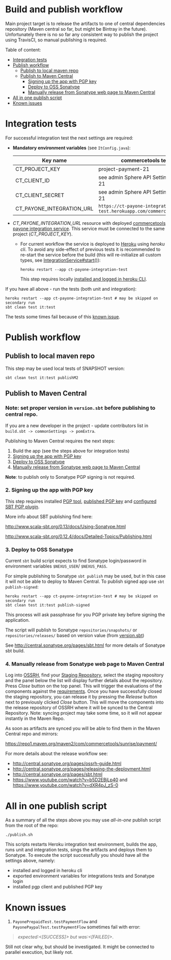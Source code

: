 Build and publish workflow
===========================

Main project target is to release the artifacts to one of central dependencies repository 
(Maven central so far, but might be Bintray in the future). Unfortunately there is no so far any consistent way to 
publish the project using TravisCI, so manual publishing is required.

Table of content:

  - [Integration tests](#integration-tests)
  - [Publish workflow](#publish-workflow)
    - [Publish to local maven repo](#publish-to-local-maven-repo)
    - [Publish to Maven Central](#publish-to-maven-central)
      - [Signing up the app with PGP key](#2-signing-up-the-app-with-pgp-key)
      - [Deploy to OSS Sonatype](#3-deploy-to-oss-sonatype)
      - [Manually release from Sonatype web page to Maven Central](#4-manually-release-from-sonatype-web-page-to-maven-central)
  - [All in one publish script](#all-in-one-publish-script)
  - [Known issues](#known-issues)
  
# Integration tests
 
For successful integration test the next settings are required:
 - **Mandatory environment variables** (see `ItConfig.java`):
 
    |  Key name                 | commercetools test environment                                                    |
    |---------------------------|-----------------------------------------------------------------------------------|
    | CT_PROJECT_KEY            | project-payment-21                                                                |
    | CT_CLIENT_ID              | see admin Sphere API Settings for project-payment-21                              |
    | CT_CLIENT_SECRET          | see admin Sphere API Settings for project-payment-21                              |
    | CT_PAYONE_INTEGRATION_URL | `https://ct-payone-integration-test.herokuapp.com/commercetools/handle/payments/` |
    
  - *CT_PAYONE_INTEGRATION_URL* resource with deployed 
    [commercetools payone integration service](https://github.com/commercetools/commercetools-payone-integration).
    This service must be connected to the same project (*CT_PROJECT_KEY*).
    - For current workflow the service is deployed to [Heroku](https://dashboard.heroku.com/apps/ct-payone-integration-test/settings)
    using *heroku cli*. To avoid any side-effect of previous tests it is recommended to re-start the service 
    before the build (this will re-initialize all custom types, see [IntegrationService#start()](https://github.com/commercetools/commercetools-payone-integration/blob/927adfa637918c20feb03242242f9d57f5561669/service/src/main/java/com/commercetools/pspadapter/payone/IntegrationService.java#L52)):
      ```
      heroku restart --app ct-payone-integration-test
      ```
      This step requires locally [installed and logged in heroku CLI](https://devcenter.heroku.com/articles/heroku-command-line).

If you have all above - run the tests (both unit and integration):
```
heroku restart --app ct-payone-integration-test # may be skipped on secondary run
sbt clean test it:test
```

The tests some times fail because of this [known issue](#known-issues).

# Publish workflow

## Publish to local maven repo
 
This step may be used local tests of SNAPSHOT version:
```
sbt clean test it:test publishM2
```

## Publish to Maven Central

### **Note**: set proper version in `version.sbt` before publishing to central repo.

If you are a new developer in the project - update contributors list in `build.sbt -> commonSettings -> pomExtra`.

Publishing to Maven Central requires the next steps:

 1. Build the app (see the steps above for integration tests)
 2. [Signing up the app with PGP key](#2-signing-up-the-app-with-pgp-key)
 3. [Deploy to OSS Sonatype](#3-deploy-to-oss-sonatype)
 4. [Manually release from Sonatype web page to Maven Central](#4-manually-release-from-sonatype-web-page-to-maven-central)
 
**Note**: to publish only to Sonatype PGP signing is not required.
 
### 2. Signing up the app with PGP key

This step requires installed [PGP tool](https://gpgtools.org/), 
[published PGP key](http://security.stackexchange.com/questions/406/how-should-i-distribute-my-public-key) and 
[configured SBT PGP plugin](http://www.scala-sbt.org/sbt-pgp/). 

More info about SBT publishing find here:

http://www.scala-sbt.org/0.13/docs/Using-Sonatype.html

http://www.scala-sbt.org/0.12.4/docs/Detailed-Topics/Publishing.html

### 3. Deploy to OSS Sonatype

Current `sbt` build script expects to find Sonatype login/password in environment variables `$NEXUS_USER`/ `$NEXUS_PASS`. 

For simple publishing to Sonatype `sbt publish` may be used, but in this case it will not be able to deploy to 
Maven Central. To publish signed app use `sbt publish-signed`:
```
heroku restart --app ct-payone-integration-test # may be skipped on secondary run
sbt clean test it:test publish-signed
```

This process will ask passphrase for you PGP private key before signing the application.

The script will publish to Sonatype `repositories/snapshots/` or `repositories/releases/` based on version value 
(from [version.sbt](/version.sbt))

See http://central.sonatype.org/pages/sbt.html for more details of Sonatype sbt build.

### 4. Manually release from Sonatype web page to Maven Central

Log into [OSSRH](https://oss.sonatype.org/), find your
[Staging Repository](http://central.sonatype.org/pages/releasing-the-deployment.html#locate-and-examine-your-staging-repository),
select the staging repository and the panel below the list will display further details about the repository. 
Press _Close_ button on the top panel. This will trigger the evaluations of the components against the 
[requirements](http://central.sonatype.org/pages/requirements.html). 
Once you have successfully closed the staging repository, you can release it by pressing the _Release_ button next to 
previously clicked _Close_ button. This will move the components into the release repository of OSSRH where 
it will be synced to the Central Repository. Note: syncing project may take some time, so it will not appear instantly
in the Maven Repo.

As soon as artifacts are synced you will be able to find them in the Maven Central repo and mirrors:

https://repo1.maven.org/maven2/com/commercetools/sunrise/payment/

For more details about the release workflow see:

 - http://central.sonatype.org/pages/ossrh-guide.html
 - http://central.sonatype.org/pages/releasing-the-deployment.html
 - http://central.sonatype.org/pages/sbt.html
 - https://www.youtube.com/watch?v=b5D2EBjLp40 and https://www.youtube.com/watch?v=dXR4pJ_zS-0
 

# All in one publish script

As a summary of all the steps above you may use _all-in-one_ publish script from the root of the repo:

```
./publish.sh
```

This scripts restarts Heroku integration test environment, builds the app, runs unit and integration tests, sings the
artifacts and deploys them to Sonatype. To execute the script successfully you should have all the settings above, 
namely:

 - installed and logged in heroku cli
 - exported environment variables for integrations tests and Sonatype login
 - installed pgp client and published PGP key 

# Known issues
 1. `PayonePrepaidTest.testPaymentFlow` and `PayonePaypalTest.testPaymentFlow` 
 sometimes fail with error:
 > _expected:<[SUCCESS]> but was:<[FAILED]>_. 
 
 Still not clear why, but should be investigated.
 It might be connected to parallel execution, but likely not.
 
